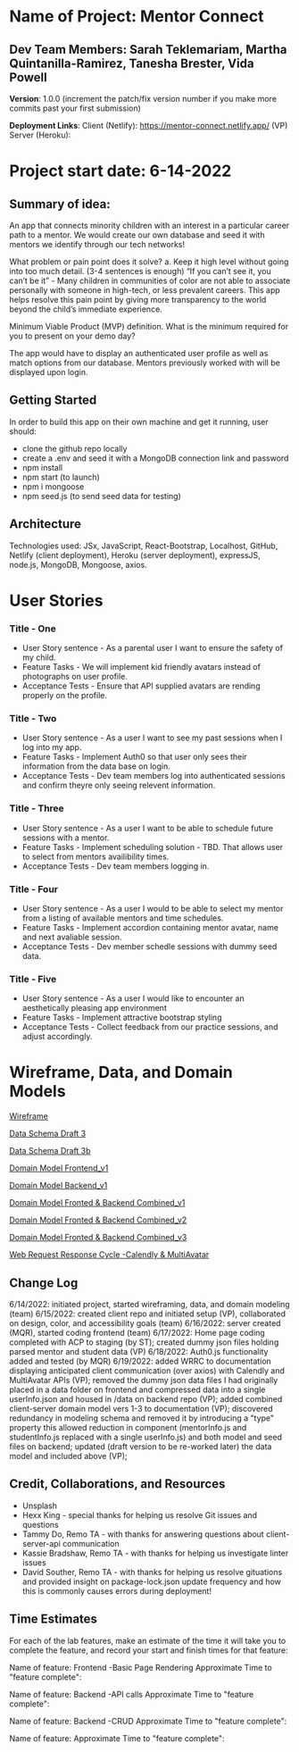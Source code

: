 # Name of Project: Mentor Connect
## Dev Team Members: Sarah Teklemariam, Martha Quintanilla-Ramirez, Tanesha Brester, Vida Powell

**Version**: 1.0.0 (increment the patch/fix version number if you make more commits past your first submission)

**Deployment Links**:
Client (Netlify): https://mentor-connect.netlify.app/  (VP)
Server (Heroku):

# Project start date: 6-14-2022

## Summary of idea: 
An app that connects minority children with an interest in a particular career path to a mentor. We would create our own database and seed it with mentors we identify through our tech networks!

What problem or pain point does it solve? a. Keep it high level without going into too much detail. (3-4 sentences is enough) “If you can’t see it, you can’t be it” - Many children in communities of color are not able to associate personally with someone in high-tech, or less prevalent careers. This app helps resolve this pain point by giving more transparency to the world beyond the child’s immediate experience.

Minimum Viable Product (MVP) definition.
What is the minimum required for you to present on your demo day?

The app would have to display an authenticated user profile as well as match options from our database. Mentors previously worked with will be displayed upon login.

## Getting Started
In order to build this app on their own machine and get it running, user should:
* clone the github repo locally
* create a .env and seed it with a MongoDB connection link and password
* npm install
* npm start (to launch)
* npm i mongoose
* npm seed.js (to send seed data for testing)

## Architecture
Technologies used: JSx, JavaScript, React-Bootstrap, Localhost, GitHub, Netlify (client deployment), Heroku (server deployment), expressJS, node.js, MongoDB, Mongoose, axios.

# User Stories

### Title - One
- User Story sentence - As a parental user I want to ensure the safety of my child.
- Feature Tasks - We will implement kid friendly avatars instead of photographs on user profile.
- Acceptance Tests - Ensure that API supplied avatars are rending properly on the profile.

### Title - Two
- User Story sentence - As a user I want to see my past sessions when I log into my app.
- Feature Tasks - Implement Auth0 so that user only sees their information from the data base on login.
- Acceptance Tests - Dev team members log into authenticated sessions and confirm theyre only seeing relevent information. 

### Title - Three
- User Story sentence - As a user I want to be able to schedule future sessions with a mentor.
- Feature Tasks - Implement scheduling solution - TBD. That allows user to select from mentors availibility times.
- Acceptance Tests - Dev team members logging in.

### Title - Four
- User Story sentence - As a user I would to be able to select my mentor from a listing of available mentors and time schedules.
- Feature Tasks - Implement accordion containing mentor avatar, name and next avaliable session.
- Acceptance Tests - Dev member schedle sessions with dummy seed data.

### Title - Five
- User Story sentence - As a user I would like to encounter an aesthetically pleasing app environment
- Feature Tasks - Implement attractive bootstrap styling
- Acceptance Tests - Collect feedback from our practice sessions, and adjust accordingly.

# Wireframe, Data, and Domain Models
[Wireframe](wireframe.jpg)

[Data Schema Draft 3](dataModels_draft3.jpg)

[Data Schema Draft 3b](dataModels_draft3b.jpg)

[Domain Model Frontend_v1](domainModelFrontend.jpg)

[Domain Model Backend_v1](domainModelBackend.jpg)

[Domain Model Fronted & Backend Combined_v1](DmodelImages/domainModelFrontAndBackCombined_v1.jpg)

[Domain Model Fronted & Backend Combined_v2](DmodelImages/combinedDomainModel_v2.jpg)

[Domain Model Fronted & Backend Combined_v3](DmodelImages/combinedDomainModel_v3.jpg)

[Web Request Response Cycle -Calendly & MultiAvatar](DmodelImages/WRRC%20for%20calendly%20and%20multiavatar.jpg)


## Change Log
6/14/2022: initiated project, started wireframing, data, and domain modeling (team)
6/15/2022: created client repo and initiated setup (VP), collaborated on design, color, and accessibility goals (team)
6/16/2022: server created (MQR), started coding frontend (team)
6/17/2022: Home page coding completed with ACP to staging (by ST); created dummy json files holding parsed mentor and student data (VP)
6/18/2022: Auth0.js functionality added and tested (by MQR)
6/19/2022: added WRRC to documentation displaying anticipated client communication (over axios) with Calendly and MultiAvatar APIs (VP); removed the dummy json data files I had originally placed in a data folder on frontend and compressed data into a single userInfo.json and housed in /data on backend repo (VP); added combined client-server domain model vers 1-3 to documentation (VP); discovered redundancy in modeling schema and removed it by introducing a "type" property this allowed reduction in component (mentorInfo.js and studentInfo.js replaced with a single userInfo.js) and both model and seed files on backend; updated (draft version to be re-worked later) the data model and included above (VP);

## Credit, Collaborations, and Resources
* Unsplash
* Hexx King - special thanks for helping us resolve Git issues and questions
* Tammy Do, Remo TA - with thanks for answering questions about client-server-api communication
* Kassie Bradshaw, Remo TA - with thanks for helping us investigate linter issues
* David Souther, Remo TA - with thanks for helping us resolve gituations and provided insight on package-lock.json update frequency and how this is commonly causes errors during deployment!

## Time Estimates
For each of the lab features, make an estimate of the time it will take you to complete the feature, and record your start and finish times for that feature:

Name of feature: Frontend -Basic Page Rendering
Approximate Time to "feature complete": 

Name of feature: Backend -API calls
Approximate Time to "feature complete": 

Name of feature: Backend -CRUD
Approximate Time to "feature complete": 

Name of feature: 
Approximate Time to "feature complete": 


